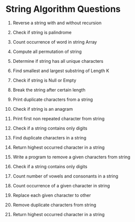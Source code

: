 # String Algorithm Questions

1) Reverse a string with and without recursion

2) Check if string is palindrome

3) Count occurrence of word in string Array

4) Compute all permutation of string

5) Determine if string has all unique characters

6) Find smallest and largest substring of Length K

7) Check if string is Null or Empty

8) Break the string after certain length

9) Print duplicate characters from a string

10) Check if string is an anagram

11) Print first non repeated character from string

12) Check if a string contains only digits

13) Find duplicate characters in a string

14) Return highest occurred character in a string

15) Write a program to remove a given characters from string

16) Check if a string contains only digits

17) Count number of vowels and consonants in a string

18) Count occurrence of a given character in string

19) Replace each given character to other

20) Remove duplicate characters from string

21) Return highest occurred character in a string
